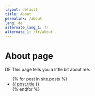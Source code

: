 ```yaml
---
layout: default
title: About
permalink: /about
lang: de
alternate_lang_1: fr
alternate_1: /fr/about
---
```

# About page

DE This page tells you a little bit about me.
<ul>
  {% for post in site.posts %}
    <li>
      <a href="{{ post.url }}">{{ post.title }}</a>
    </li>
  {% endfor %}
</ul>
